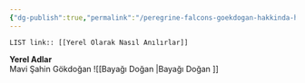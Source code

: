 ```yaml
---
{"dg-publish":true,"permalink":"/peregrine-falcons-goekdogan-hakkinda-hersey/peregrine-falcons-psikoloji-ve-oezellikleri/yerel-olarak-nasil-anilirlar/"}
---
```


`LIST link:: [[Yerel Olarak Nasıl Anılırlar]] `

**Yerel Adlar**  
Mavi Şahin
Gökdoğan 
![[Bayağı Doğan \|Bayağı Doğan ]]

